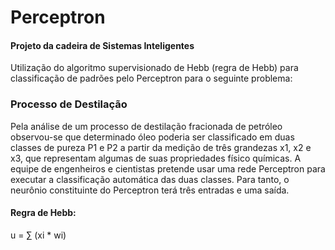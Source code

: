 # Perceptron

#### Projeto da cadeira de Sistemas Inteligentes

Utilização do algoritmo supervisionado de Hebb (regra de Hebb) para classificação de padrões
pelo Perceptron para o seguinte problema:


### Processo de Destilação

Pela análise de um processo de destilação fracionada de petróleo observou-se que determinado óleo
poderia ser classificado em duas classes de pureza P1 e P2 a partir da medição de três grandezas
x1, x2 e x3, que representam algumas de suas propriedades físico químicas. A equipe de engenheiros
e cientistas pretende usar uma rede Perceptron para executar a classificação automática das duas 
classes. Para tanto, o neurônio constituinte do Perceptron terá três entradas e uma saída.


#### Regra de Hebb:
u = ∑ (xi * wi)
